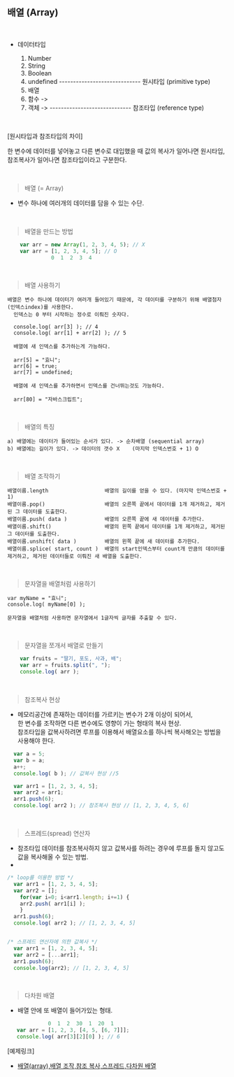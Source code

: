 ## 배열 (Array)
<br/>

- 데이터타입

  1) Number
  2) String
  3) Boolean
  4) undefined
  ----------------------------- 원시타입 (primitive type)
  5) 배열
  6) 함수 ->
  7) 객체 ->
  ----------------------------- 참조타입 (reference type)

<br/>

  [원시타입과 참조타입의 차이]
 
  한 변수에 데이터를 넣어놓고 다른 변수로 대입했을 때 값의 복사가 일어나면 원시타입,<br/>참조복사가 일어나면 참조타입이라고 구분한다.

<br/>


> 배열 (= Array)
- 변수 하나에 여러개의 데이터를 담을 수 있는 수단.


<br/>

> 배열을 만드는 방법

```javascript
    var arr = new Array(1, 2, 3, 4, 5); // X
    var arr = [1, 2, 3, 4, 5]; // O
              0  1  2  3  4
```              

<br/>

> 배열 사용하기

    배열은 변수 하나에 데이터가 여러개 들어있기 때문에, 각 데이터를 구분하기 위해 배열첨자(인덱스index)를 사용한다.
      인덱스는 0 부터 시작하는 정수로 이뤄진 숫자다.

      console.log( arr[3] ); // 4
      console.log( arr[1] + arr[2] ); // 5

      배열에 새 인덱스를 추가하는게 가능하다.

      arr[5] = "효니";
      arr[6] = true;
      arr[7] = undefined;

      배열에 새 인덱스를 추가하면서 인덱스를 건너뛰는것도 가능하다.

      arr[80] = "자바스크립트";

<br/>

> 배열의 특징

    a) 배열에는 데이터가 들어있는 순서가 있다. -> 순차배열 (sequential array)
    b) 배열에는 길이가 있다. -> 데이터의 갯수 X    (마지막 인덱스번호 + 1) O


<br>


> 배열 조작하기

    배열이름.length                  배열의 길이를 얻을 수 있다. (마지막 인덱스번호 + 1)
    배열이름.pop()                   배열의 오른쪽 끝에서 데이터를 1개 제거하고, 제거된 그 데이터를 도출한다.
    배열이름.push( data )            배열의 오른쪽 끝에 새 데이터를 추가한다.
    배열이름.shift()                 배열의 왼쪽 끝에서 데이터를 1개 제거하고, 제거된 그 데이터를 도출한다.
    배열이름.unshift( data )         배열의 왼쪽 끝에 새 데이터를 추가한다.
    배열이름.splice( start, count )  배열의 start인덱스부터 count개 만큼의 데이터를 제거하고, 제거된 데이터들로 이뤄진 새 배열을 도출한다.

<br>

> 문자열을 배열처럼 사용하기

    var myName = "효니";
    console.log( myName[0] );

    문자열을 배열처럼 사용하면 문자열에서 1글자씩 글자를 추출할 수 있다.

<br>

> 문자열을 쪼개서 배열로 만들기

```javascript
    var fruits = "딸기, 포도, 사과, 배";
    var arr = fruits.split(", ");
    console.log( arr );
```
<br>

> 참조복사 현상
-  메모리공간에 존재하는 데이터를 가르키는 변수가 2개 이상이 되어서,<br> 
    한 변수를 조작하면 다른 변수에도 영향이 가는 형태의 복사 현상.<br>
  참조타입을 값복사하려면 루프를 이용해서 배열요소를 하나씩 복사해오는 방법을 사용해야 한다.

  ```javascript
    var a = 5;
    var b = a;
    a++;
    console.log( b ); // 값복사 현상 //5
  ```

  ```javascript
    var arr1 = [1, 2, 3, 4, 5];
    var arr2 = arr1;
    arr1.push(6);
    console.log( arr2 ); // 참조복사 현상 // [1, 2, 3, 4, 5, 6]
  ```

<br>

> 스프레드(spread) 연산자

-  참조타입 데이터를 참조복사하지 않고 값복사를 하려는 경우에 루프를 돌지 않고도 값을 복사해올 수 있는 방법.
-  
```javascript
/* loop를 이용한 방법 */
  var arr1 = [1, 2, 3, 4, 5];
  var arr2 = [];
    for(var i=0; i<arr1.length; i+=1) {
    arr2.push( arr1[i] );
    }
  arr1.push(6);
  console.log( arr2 ); // [1, 2, 3, 4, 5]


/* 스프레드 연산자에 의한 값복사 */
  var arr1 = [1, 2, 3, 4, 5];
  var arr2 = [...arr1];
  arr1.push(6);
  console.log(arr2); // [1, 2, 3, 4, 5]
```
<br>

> 다차원 배열
- 배열 안에 또 배열이 들어가있는 형태.
   
 ```javascript
              0  1  2  30  1  20  1
    var arr = [1, 2, 3, [4, 5, [6, 7]]];
    console.log( arr[3][2][0] ); // 6
```

[예제링크]
* [배열(array),배열 조작,참조 복사,스프레드,다차원 배열](./javascript/Array/ex.html)
